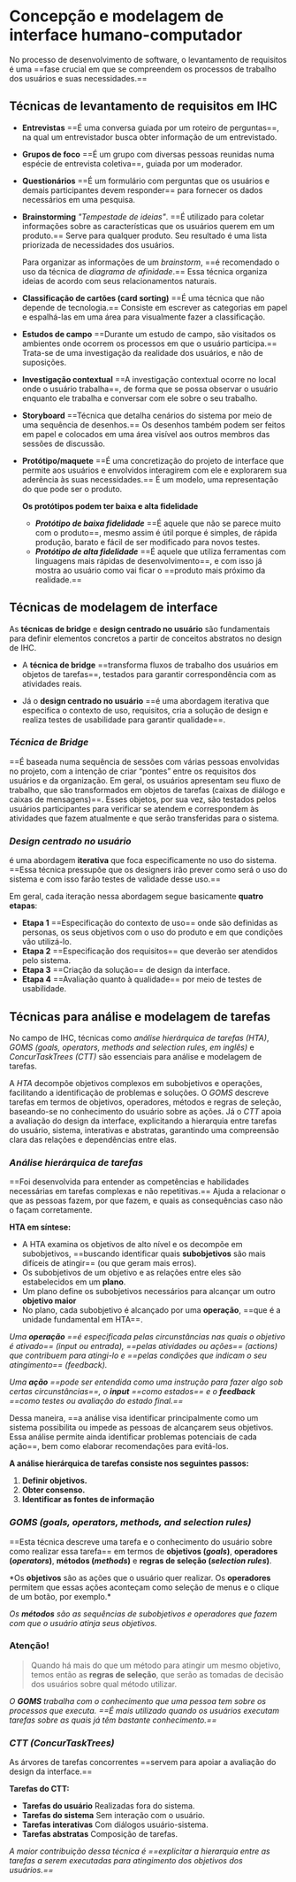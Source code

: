 # **Concepção e modelagem de interface humano-computador**

No processo de desenvolvimento de software, o levantamento de requisitos é uma ==fase crucial em que se compreendem os processos de trabalho dos usuários e suas necessidades.==

## Técnicas de levantamento de requisitos em IHC
- **Entrevistas**
	==É uma conversa guiada por um roteiro de perguntas==, na qual um entrevistador busca obter informação de um entrevistado.
- **Grupos de foco**
	==É um grupo com diversas pessoas reunidas numa espécie de entrevista coletiva==, guiada por um moderador. 
- **Questionários**
	==É um formulário com perguntas que os usuários e demais participantes devem responder== para fornecer os dados necessários em uma pesquisa.
- **Brainstorming**
	*"Tempestade de ideias"*. ==É utilizado para coletar informações sobre as características que os usuários querem em um produto.== Serve para qualquer produto. Seu resultado é uma lista priorizada de necessidades dos usuários.
	
	Para organizar as informações de um _brainstorm_, ==é recomendado o uso da técnica de *diagrama de afinidade*.== Essa técnica organiza ideias de acordo com seus relacionamentos naturais.
- **Classificação de cartões (card sorting)**
	==É uma técnica que não depende de tecnologia.== Consiste em escrever as categorias em papel e espalhá-las em uma área para visualmente fazer a classificação.
- **Estudos de campo**
	==Durante um estudo de campo, são visitados os ambientes onde ocorrem os processos em que o usuário participa.== Trata-se de uma investigação da realidade dos usuários, e não de suposições.
- **Investigação contextual**
	==A investigação contextual ocorre no local onde o usuário trabalha==, de forma que se possa observar o usuário enquanto ele trabalha e conversar com ele sobre o seu trabalho.
- **Storyboard**
	==Técnica que detalha cenários do sistema por meio de uma sequência de desenhos.== Os desenhos também podem ser feitos em papel e colocados em uma área visível aos outros membros das sessões de discussão.
- **Protótipo/maquete**
	==É uma concretização do projeto de interface que permite aos usuários e envolvidos interagirem com ele e explorarem sua aderência às suas necessidades.== É um modelo, uma representação do que pode ser o produto.
	
	**Os protótipos podem ter baixa e alta fidelidade**
	- ***Protótipo de baixa fidelidade***
		==É aquele que não se parece muito com o produto==, mesmo assim é útil porque é simples, de rápida produção, barato e fácil de ser modificado para novos testes.
	- ***Protótipo de alta fidelidade***
		==É aquele que utiliza ferramentas com linguagens mais rápidas de desenvolvimento==, e com isso já mostra ao usuário como vai ficar o ==produto mais próximo da realidade.==

## Técnicas de modelagem de interface

As **técnicas de bridge** e **design centrado no usuário** são fundamentais para definir elementos concretos a partir de conceitos abstratos no design de IHC.

- A **técnica de bridge** ==transforma fluxos de trabalho dos usuários em objetos de tarefas==, testados para garantir correspondência com as atividades reais.

- Já o **design centrado no usuário** ==é uma abordagem iterativa que especifica o contexto de uso, requisitos, cria a solução de design e realiza testes de usabilidade para garantir qualidade==.

### *Técnica de Bridge*
==É baseada numa sequência de sessões com várias pessoas envolvidas no projeto, com a intenção de criar “pontes” entre os requisitos dos usuários e da organização. Em geral, os usuários apresentam seu fluxo de trabalho, que são transformados em objetos de tarefas (caixas de diálogo e caixas de mensagens)==. Esses objetos, por sua vez, são testados pelos usuários participantes para verificar se atendem e correspondem às atividades que fazem atualmente e que serão transferidas para o sistema.
### *Design centrado no usuário*
é uma abordagem **iterativa** que foca especificamente no uso do sistema. ==Essa técnica pressupõe que os designers irão prever como será o uso do sistema e com isso farão testes de validade desse uso.==

Em geral, cada iteração nessa abordagem segue basicamente **quatro etapas**:
- **Etapa 1**
	==Especificação do contexto de uso== onde são definidas as personas, os seus objetivos com o uso do produto e em que condições vão utilizá-lo.
- **Etapa 2**
	==Especificação dos requisitos== que deverão ser atendidos pelo sistema.
- **Etapa 3**
	==Criação da solução== de design da interface.
- **Etapa 4**
	==Avaliação quanto à qualidade== por meio de testes de usabilidade.

## Técnicas para análise e modelagem de tarefas

No campo de IHC, técnicas como *análise hierárquica de tarefas (HTA)*, *GOMS (goals, operators, methods and selection rules, em inglês)* e *ConcurTaskTrees (CTT)* são essenciais para análise e modelagem de tarefas.

A *HTA* decompõe objetivos complexos em subobjetivos e operações, facilitando a identificação de problemas e soluções. O *GOMS* descreve tarefas em termos de objetivos, operadores, métodos e regras de seleção, baseando-se no conhecimento do usuário sobre as ações. Já o *CTT* apoia a avaliação do design da interface, explicitando a hierarquia entre tarefas do usuário, sistema, interativas e abstratas, garantindo uma compreensão clara das relações e dependências entre elas.

### *Análise hierárquica de tarefas*
==Foi desenvolvida para entender as competências e habilidades necessárias em tarefas complexas e não repetitivas.== Ajuda a relacionar o que as pessoas fazem, por que fazem, e quais as consequências caso não o façam corretamente.

**HTA em síntese:**
- A HTA examina os objetivos de alto nível e os decompõe em subobjetivos, ==buscando identificar quais **subobjetivos** são mais difíceis de atingir== (ou que geram mais erros).
- Os subobjetivos de um objetivo e as relações entre eles são estabelecidos em um **plano**.
- Um plano define os subobjetivos necessários para alcançar um outro **objetivo maior**
- No plano, cada subobjetivo é alcançado por uma **operação**, ==que é a unidade fundamental em HTA==.

*Uma **operação** ==é especificada pelas circunstâncias nas quais o objetivo é ativado== (input ou entrada), ==pelas atividades ou ações== (actions) que contribuem para atingi-lo e ==pelas condições que indicam o seu atingimento== (feedback).*

*Uma **ação** ==pode ser entendida como uma instrução para fazer algo sob certas circunstâncias==, o **input** ==como estados== e o **feedback** ==como testes ou avaliação do estado final.==*

Dessa maneira, ==a análise visa identificar principalmente como um sistema possibilita ou impede as pessoas de alcançarem seus objetivos. Essa análise permite ainda identificar problemas potenciais de cada ação==, bem como elaborar recomendações para evitá-los.

**A análise hierárquica de tarefas consiste nos seguintes passos:**
1. **Definir objetivos.**
2. **Obter consenso.**
3. **Identificar as fontes de informação**

### *GOMS (goals, operators, methods, and selection rules)*
==Esta técnica descreve uma tarefa e o conhecimento do usuário sobre como realizar essa tarefa== em termos de **objetivos (_goals_)**, **operadores (_operators_)**, **métodos (_methods_)** e **regras de seleção (_selection rules_)**.

*Os **objetivos** são as ações que o usuário quer realizar. Os **operadores** permitem que essas ações aconteçam como seleção de menus e o clique de um botão, por exemplo.\*

*Os **métodos** são as sequências de subobjetivos e operadores que fazem com que o usuário atinja seus objetivos.* 

### **Atenção!**
>Quando há mais do que um método para atingir um mesmo objetivo, temos então as **regras de seleção**, que serão as tomadas de decisão dos usuários sobre qual método utilizar.

*O **GOMS** trabalha com o conhecimento que uma pessoa tem sobre os processos que executa. ==É mais utilizado quando os usuários executam tarefas sobre as quais já têm bastante conhecimento.==*

### *CTT (ConcurTaskTrees)*
As árvores de tarefas concorrentes ==servem para apoiar a avaliação do design da interface.==

**Tarefas do CTT:**
- **Tarefas do usuário**
	Realizadas fora do sistema.
- **Tarefas do sistema**
	Sem interação com o usuário.
- **Tarefas interativas**
	Com diálogos usuário-sistema.
- **Tarefas abstratas**
	Composição de tarefas.

*A maior contribuição dessa técnica é ==explicitar a hierarquia entre as tarefas a serem executadas para atingimento dos objetivos dos usuários.==*